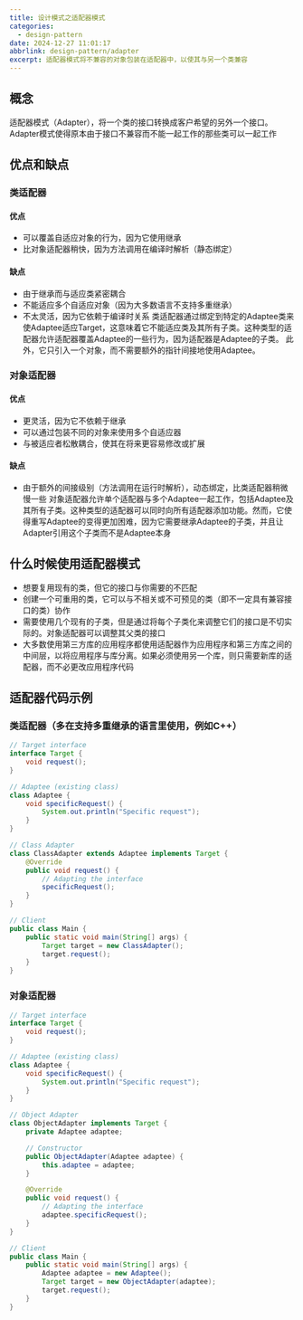 ```yaml
---
title: 设计模式之适配器模式
categories:
  - design-pattern
date: 2024-12-27 11:01:17
abbrlink: design-pattern/adapter
excerpt: 适配器模式将不兼容的对象包装在适配器中，以使其与另一个类兼容
---
```

## 概念
适配器模式（Adapter），将一个类的接口转换成客户希望的另外一个接口。Adapter模式使得原本由于接口不兼容而不能一起工作的那些类可以一起工作

## 优点和缺点
### 类适配器
#### 优点 
- 可以覆盖自适应对象的行为，因为它使用继承 
- 比对象适配器稍快，因为方法调用在编译时解析（静态绑定）
#### 缺点
- 由于继承而与适应类紧密耦合
- 不能适应多个自适应对象（因为大多数语言不支持多重继承）
- 不太灵活，因为它依赖于编译时关系
类适配器通过绑定到特定的Adaptee类来使Adaptee适应Target，这意味着它不能适应类及其所有子类。这种类型的适配器允许适配器覆盖Adaptee的一些行为，因为适配器是Adaptee的子类。 此外，它只引入一个对象，而不需要额外的指针间接地使用Adaptee。
### 对象适配器
#### 优点
- 更灵活，因为它不依赖于继承
- 可以通过包装不同的对象来使用多个自适应器
- 与被适应者松散耦合，使其在将来更容易修改或扩展
#### 缺点
- 由于额外的间接级别（方法调用在运行时解析），动态绑定，比类适配器稍微慢一些
对象适配器允许单个适配器与多个Adaptee一起工作，包括Adaptee及其所有子类。这种类型的适配器可以同时向所有适配器添加功能。然而，它使得重写Adaptee的变得更加困难，因为它需要继承Adaptee的子类，并且让Adapter引用这个子类而不是Adaptee本身

## 什么时候使用适配器模式
- 想要复用现有的类，但它的接口与你需要的不匹配
- 创建一个可重用的类，它可以与不相关或不可预见的类（即不一定具有兼容接口的类）协作
- 需要使用几个现有的子类，但是通过将每个子类化来调整它们的接口是不切实际的。对象适配器可以调整其父类的接口
- 大多数使用第三方库的应用程序都使用适配器作为应用程序和第三方库之间的中间层，以将应用程序与库分离。如果必须使用另一个库，则只需要新库的适配器，而不必更改应用程序代码
## 适配器代码示例
### 类适配器（多在支持多重继承的语言里使用，例如C++）
```java
// Target interface
interface Target {
    void request();
}

// Adaptee (existing class)
class Adaptee {
    void specificRequest() {
        System.out.println("Specific request");
    }
}

// Class Adapter
class ClassAdapter extends Adaptee implements Target {
    @Override
    public void request() {
        // Adapting the interface
        specificRequest();
    }
}

// Client
public class Main {
    public static void main(String[] args) {
        Target target = new ClassAdapter();
        target.request();
    }
}

```

### 对象适配器
```java
// Target interface
interface Target {
    void request();
}

// Adaptee (existing class)
class Adaptee {
    void specificRequest() {
        System.out.println("Specific request");
    }
}

// Object Adapter
class ObjectAdapter implements Target {
    private Adaptee adaptee;

    // Constructor
    public ObjectAdapter(Adaptee adaptee) {
        this.adaptee = adaptee;
    }

    @Override
    public void request() {
        // Adapting the interface
        adaptee.specificRequest();
    }
}

// Client
public class Main {
    public static void main(String[] args) {
        Adaptee adaptee = new Adaptee();
        Target target = new ObjectAdapter(adaptee);
        target.request();
    }
}

```